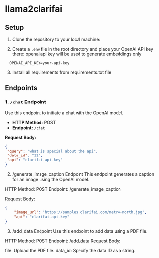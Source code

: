 # llama2clarifai


## Setup

1. Clone the repository to your local machine:


2. Create a `.env` file in the root directory and place your OpenAI API key there:
   openai api key will be used to generate embeddings only
```
  OPENAI_API_KEY=your-api-key
```

3. Install all requirements from requirements.txt file


## Endpoints

### 1. `/chat` Endpoint

Use this endpoint to initiate a chat with the OpenAI model.

- **HTTP Method:** POST
- **Endpoint:** `/chat`

**Request Body:**
```json
{
 "query": "what is special about the api",
 "data_id": "12",
 "api": "clarifai-api-key"
}
```


2. /generate_image_caption Endpoint
This endpoint generates a caption for an image using the OpenAI model.

HTTP Method: POST
Endpoint: /generate_image_caption

Request Body:
```json
{
    "image_url": "https://samples.clarifai.com/metro-north.jpg",
    "api": "clarifai-api-key"
}
```

3. /add_data Endpoint
Use this endpoint to add data using a PDF file.

HTTP Method: POST
Endpoint: /add_data
Request Body:

file: Upload the PDF file.
data_id: Specify the data ID as a string.
